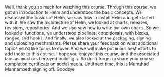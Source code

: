 Well, thank you so much for watching this course. Through this course, we got an introduction to Helm and understood the basic concepts. We discussed the basics of Helm, we saw how to install Helm and get started with it. We saw the architecture of Helm, we looked at charts, releases, revisions, repositories. And we also saw how to write our own charts. So we looked at functions, we understood pipelines, conditionals, with blocks, ranges, and hooks. And finally, we also looked at the packaging, signing and uploading mechanisms. Please share your feedback on what additional topics you'd like for us to cover. And we will make put in our best efforts to add those to this course. I hope you enjoyed this course, and the associated labs as much as I enjoyed building it. So don't forget to share your course completion certificate on social media. Until next time, this is Mumshad Mannambeth signing off. Goodbye